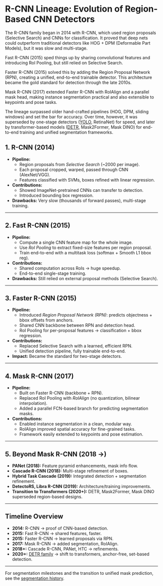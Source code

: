 # R-CNN Lineage: Evolution of Region-Based CNN Detectors

The R-CNN family began in 2014 with R-CNN, which used region proposals (Selective Search) and CNNs for classification. It proved that deep nets could outperform traditional detectors like HOG + DPM (Deformable Part Models), but it was slow and multi-stage.

Fast R-CNN (2015) sped things up by sharing convolutional features and introducing RoI Pooling, but still relied on Selective Search.

Faster R-CNN (2015) solved this by adding the Region Proposal Network (RPN), creating a unified, end-to-end trainable detector. This architecture became the gold standard for detection through the late 2010s.

Mask R-CNN (2017) extended Faster R-CNN with RoIAlign and a parallel mask head, making instance segmentation practical and also extensible to keypoints and pose tasks.

The lineage surpassed older hand-crafted pipelines (HOG, DPM, sliding windows) and set the bar for accuracy. Over time, however, it was superseded by one-stage detectors ([YOLO](yolo-family), RetinaNet) for speed, and later by transformer-based models ([DETR](DETR.md), Mask2Former, Mask DINO) for end-to-end training and unified segmentation frameworks.

## 1. R-CNN (2014)
- **Pipeline:**
  - Region proposals from *Selective Search* (~2000 per image).
  - Each proposal cropped, warped, passed through CNN (AlexNet/VGG).
  - Features classified with SVMs, boxes refined with linear regression.
- **Contributions:**
  - Showed ImageNet-pretrained CNNs can transfer to detection.
  - Introduced bounding box regression.
- **Drawbacks:** Very slow (thousands of forward passes), multi-stage training.

---

## 2. Fast R-CNN (2015)
- **Pipeline:**
  - Compute a single CNN feature map for the whole image.
  - Use *RoI Pooling* to extract fixed-size features per region proposal.
  - Train end-to-end with a multitask loss (softmax + Smooth L1 bbox reg).
- **Contributions:**
  - Shared computation across RoIs → huge speedup.
  - End-to-end single-stage training.
- **Drawbacks:** Still relied on external proposal methods (Selective Search).

---

## 3. Faster R-CNN (2015)
- **Pipeline:**
  - Introduced *Region Proposal Network (RPN)*: predicts objectness + bbox offsets from anchors.
  - Shared CNN backbone between RPN and detection head.
  - RoI Pooling for per-proposal features → classification + bbox regression.
- **Contributions:**
  - Replaced Selective Search with a learned, efficient RPN.
  - Unified detection pipeline, fully trainable end-to-end.
- **Impact:** Became the standard for two-stage detectors.

---

## 4. Mask R-CNN (2017)
- **Pipeline:**
  - Built on Faster R-CNN (backbone + RPN).
  - Replaced RoI Pooling with *RoIAlign* (no quantization, bilinear interpolation).
  - Added a parallel FCN-based branch for predicting segmentation masks.
- **Contributions:**
  - Enabled instance segmentation in a clean, modular way.
  - RoIAlign improved spatial accuracy for fine-grained tasks.
  - Framework easily extended to keypoints and pose estimation.

---

## 5. Beyond Mask R-CNN (2018 →)
- **PANet (2018):** Feature pyramid enhancements, mask info flow.
- **Cascade R-CNN (2018):** Multi-stage refinement of boxes.
- **Hybrid Task Cascade (2019):** Integrated detection + segmentation refinement.
- **DetectoRS, Libra R-CNN (2019):** Architecture/training improvements.
- **Transition to Transformers (2020+):** DETR, Mask2Former, Mask DINO superseded region-based designs.

---

## Timeline Overview
- **2014:** R-CNN → proof of CNN-based detection.
- **2015:** Fast R-CNN → shared features, faster.
- **2015:** Faster R-CNN → learned proposals via RPN.
- **2017:** Mask R-CNN → added segmentation, RoIAlign.
- **2018+:** Cascade R-CNN, PANet, HTC → refinements.
- **2020+:** [DETR family](DETR-family.md) → shift to transformers, anchor-free, set-based detection.

---

For segmentation milestones and the transition to unified mask prediction, see the [segmentation history](segmentation-dnn-history.md).
